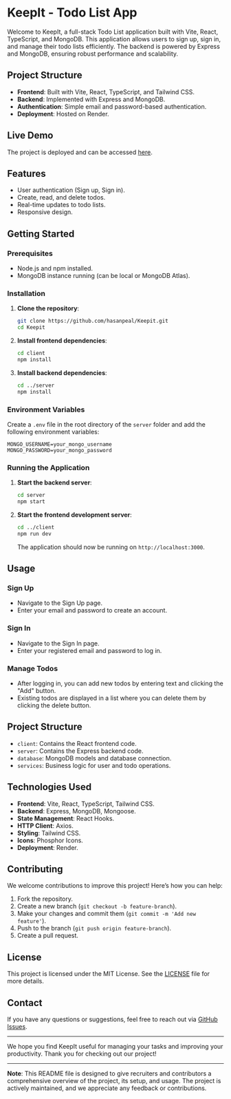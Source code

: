
# KeepIt - Todo List App

Welcome to KeepIt, a full-stack Todo List application built with Vite, React, TypeScript, and MongoDB. This application allows users to sign up, sign in, and manage their todo lists efficiently. The backend is powered by Express and MongoDB, ensuring robust performance and scalability.

## Project Structure

- **Frontend**: Built with Vite, React, TypeScript, and Tailwind CSS.
- **Backend**: Implemented with Express and MongoDB.
- **Authentication**: Simple email and password-based authentication.
- **Deployment**: Hosted on Render.

## Live Demo

The project is deployed and can be accessed [here](https://keepit-thuj.onrender.com/).

## Features

- User authentication (Sign up, Sign in).
- Create, read, and delete todos.
- Real-time updates to todo lists.
- Responsive design.

## Getting Started

### Prerequisites

- Node.js and npm installed.
- MongoDB instance running (can be local or MongoDB Atlas).

### Installation

1. **Clone the repository**:

   ```sh
   git clone https://github.com/hasanpeal/Keepit.git
   cd Keepit
   ```

2. **Install frontend dependencies**:

   ```sh
   cd client
   npm install
   ```

3. **Install backend dependencies**:

   ```sh
   cd ../server
   npm install
   ```

### Environment Variables

Create a `.env` file in the root directory of the `server` folder and add the following environment variables:

```plaintext
MONGO_USERNAME=your_mongo_username
MONGO_PASSWORD=your_mongo_password
```

### Running the Application

1. **Start the backend server**:

   ```sh
   cd server
   npm start
   ```

2. **Start the frontend development server**:

   ```sh
   cd ../client
   npm run dev
   ```

   The application should now be running on `http://localhost:3000`.

## Usage

### Sign Up

- Navigate to the Sign Up page.
- Enter your email and password to create an account.

### Sign In

- Navigate to the Sign In page.
- Enter your registered email and password to log in.

### Manage Todos

- After logging in, you can add new todos by entering text and clicking the "Add" button.
- Existing todos are displayed in a list where you can delete them by clicking the delete button.

## Project Structure

- `client`: Contains the React frontend code.
- `server`: Contains the Express backend code.
- `database`: MongoDB models and database connection.
- `services`: Business logic for user and todo operations.

## Technologies Used

- **Frontend**: Vite, React, TypeScript, Tailwind CSS.
- **Backend**: Express, MongoDB, Mongoose.
- **State Management**: React Hooks.
- **HTTP Client**: Axios.
- **Styling**: Tailwind CSS.
- **Icons**: Phosphor Icons.
- **Deployment**: Render.

## Contributing

We welcome contributions to improve this project! Here’s how you can help:

1. Fork the repository.
2. Create a new branch (`git checkout -b feature-branch`).
3. Make your changes and commit them (`git commit -m 'Add new feature'`).
4. Push to the branch (`git push origin feature-branch`).
5. Create a pull request.

## License

This project is licensed under the MIT License. See the [LICENSE](LICENSE) file for more details.

## Contact

If you have any questions or suggestions, feel free to reach out via [GitHub Issues](https://github.com/hasanpeal/Keepit/issues).

---

We hope you find KeepIt useful for managing your tasks and improving your productivity. Thank you for checking out our project!

---

**Note**: This README file is designed to give recruiters and contributors a comprehensive overview of the project, its setup, and usage. The project is actively maintained, and we appreciate any feedback or contributions.
